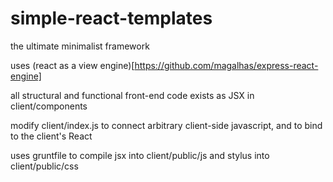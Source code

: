 # simple-react-templates
the ultimate minimalist framework  
  
uses (react as a view engine)[https://github.com/magalhas/express-react-engine]  
  
all structural and functional front-end code exists as JSX in client/components  
  
modify client/index.js to connect arbitrary client-side javascript, and to bind to the client's React  
  
uses gruntfile to compile jsx into client/public/js and stylus into client/public/css
